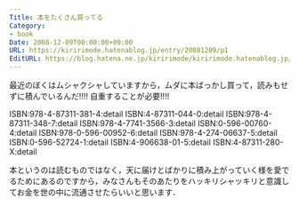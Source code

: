 ```yaml
---
Title: 本をたくさん買ってる
Category:
- book
Date: 2008-12-09T00:00:00+09:00
URL: https://kiririmode.hatenablog.jp/entry/20081209/p1
EditURL: https://blog.hatena.ne.jp/kiririmode/kiririmode.hatenablog.jp/atom/entry/8454420450078213782
---
```



最近のぼくはムシャクシャしていますから，ムダに本ばっかし買って，読みもせずに積んでいるんだ!!!! 自重することが必要!!!!

ISBN:978-4-87311-381-4:detail
ISBN:4-87311-044-0:detail
ISBN:978-4-87311-348-7:detail
ISBN:978-4-7741-3566-3:detail
ISBN:0-596-00760-4:detail
ISBN:978-0-596-00952-6:detail
ISBN:978-4-274-06637-5:detail
ISBN:0-596-52724-1:detail
ISBN:4-906638-01-5:detail
ISBN:4-87311-280-X:detail

本というのは読むものではなく，天に届けとばかりに積み上がっていく様を愛でるためにあるのですから，みなさんもそのあたりをハッキリシャッキリと意識してお金を世の中に流通させたらいいと思います．

